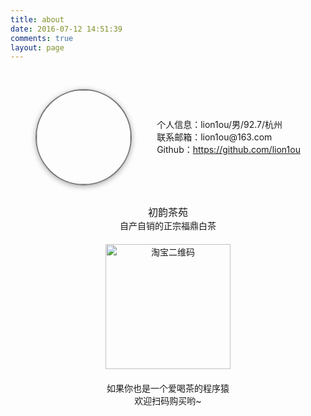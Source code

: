 ```yaml
---
title: about
date: 2016-07-12 14:51:39
comments: true
layout: page
---
```

<style type="text/css">
#bio {
    line-height: 16px;
    width: 100%;
    padding: 30px 20px;
}

#bio .avatar {
    text-align: center;
}

#bio .avatar img {
    height: 150px;
    width: 150px;
    border: 2px solid #777;
    border-radius: 150px;
    box-shadow: 0 2px 8px #aaa;
    padding: 0;
}

#bio .avatar .name {
    margin: 20px 0 0;
    font-size: 20px;
    font-weight: 700
}

#bio .avatar .motto {
    margin: 10px 0;
    font-size: 15px;
}

#bio .info p {
    font-size: 14px;
    margin: 4px auto
}

.box-flex-row {
    display: flex;
    display: -webkit-flex;
    flex-flow: row wrap;
    align-items: center;
    justify-content: space-around;
    box-sizing: border-box;
}

#chuyun {
    text-align: center;
}

#chuyun .chuyun_p  {
   font-size: 16px;
}

#chuyun .chuyun_p_s {
   font-size: 14px;
}
#chuyun img {
    margin: 20px auto;
    height: auto;
    width: 200px;
}
</style>

<section class="box-flex-row" id="bio">
    <div class="avatar">
        <img src="http://cdn.chuyunt.com/uPic/avatar-lion1ou.jpg" />
    </div>
    <div class="info">
        <p>个人信息：lion1ou/男/92.7/杭州</p>
        <p>联系邮箱：<a mailto="lion1ou@163.com">lion1ou@163.com</a></p>
        <p>Github：<a href="https://github.com/lion1ou">https://github.com/lion1ou</a></p>
    </div>
</section>
<section id="chuyun">
    <div class="chuyun_p">初韵茶苑</div><div class="chuyun_p_s">自产自销的正宗福鼎白茶</div>
    <img src="http://cdn.chuyunt.com/uPic/Snipaste_20210130_161132.png" alt="淘宝二维码">
    <div class="chuyun_p_s">如果你也是一个爱喝茶的程序猿</div> <div class="chuyun_p_s">欢迎扫码购买哟~</div>
</section>
